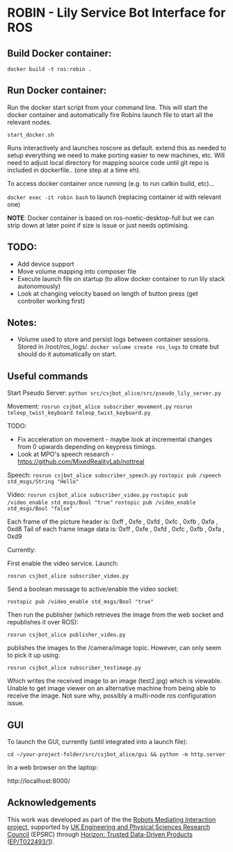 # ROBIN - Lily Service Bot Interface for ROS

## Build Docker container:

`docker build -t ros:robin .`

## Run Docker container: 

Run the docker start script from your command line. This will start the docker container and automatically fire Robins launch file to start all the relevant nodes. 

`start_docker.sh`

Runs interactively and launches roscore as default. extend this as needed to setup everything we need to make porting easier to new machines, etc. Will need to adjust local directory for mapping source code until git repo is included in dockerfile.. (one step at a time eh).

To access docker container once running (e.g. to run catkin build, etc)... 

`docker exec -it robin bash` to launch (replacing container id with relevant one)

**NOTE**: Docker container is based on ros-noetic-desktop-full but we can strip down at later point if size is issue or just needs optimising.

## TODO: 
- Add device support
- Move volume mapping into composer file
- Execute launch file on startup (to allow docker container to run lily stack autonomously)
- Look at changing velocity based on length of button press (get controller working first)

## Notes:
- Volume used to store and persist logs between container sessions. Stored in /root/ros_logs/. `docker volume create ros_logs` to create but should do it automatically on start.

## Useful commands

Start Pseudo Server:
`python src/csjbot_alice/src/pseudo_lily_server.py`

Movement:
`rosrun csjbot_alice subscriber_movement.py`
`rosrun teleop_twist_keyboard teleop_twist_keyboard.py`

TODO: 
- Fix acceleration on movement - maybe look at incremental changes from 0 upwards depending on keypress timings.
- Look at MPO's speech research - https://github.com/MixedRealityLab/nottreal

Speech:
`rosrun csjbot_alice subscriber_speech.py`
`rostopic pub /speech std_msgs/String "Hello"`

Video:
`rosrun csjbot_alice subscriber_video.py`
`rostopic pub /video_enable std_msgs/Bool "true"` 
`rostopic pub /video_enable std_msgs/Bool "false"`
<!-- https://stackoverflow.com/questions/59587166/send-webcam-stream-from-server-in-python-using-sockets -->
<!-- https://www.youtube.com/watch?v=7-O7yeO3hNQ -->

Each frame of the picture header is: 0xff , 0xfe , 0xfd , 0xfc , 0xfb , 0xfa , 0xd8 
Tail of each frame image data is: 0xff , 0xfe , 0xfd , 0xfc , 0xfb , 0xfa , 0xd9


Currently:

First enable the video service. Launch:

`rosrun csjbot_alice subscriber_video.py`

Send a boolean message to active/enable the video socket:

`rostopic pub /video_enable std_msgs/Bool "true"`

Then run the publisher (which retrieves the image from the web socket and republishes it over ROS):

`rosrun csjbot_alice publisher_video.py`

publishes the images to the /camera/image topic. However, can only seem to pick it up using: 

`rosrun csjbot_alice subscriber_testimage.py`

Which writes the received image to an image (test2.jpg) which is viewable. Unable to get image viewer on an alternative machine from being able to receive the image. Not sure why, possibly a multi-node ros configuration issue. 


## GUI

To launch the GUI, currently (until integrated into a launch file):

`cd ~/your-project-folder/src/csjbot_alice/gui && python -m http.server`

In a web browser on the laptop:

http://localhost:8000/

## Acknowledgements
This work was developed as part of the the [Robots Mediating Interaction project][1],
 supported by [UK Engineering and Physical Sciences Research Council][2]
(EPSRC) through [Horizon: Trusted Data-Driven Products][3] ([EP/T022493/1][4]).

[1]: https://www.horizon.ac.uk/project/robots-mediating-interaction/
[2]: https://www.ukri.org/councils/epsrc/
[3]: https://www.horizon.ac.uk/
[4]: https://gtr.ukri.org/projects?ref=EP%2FT022493%2F1
